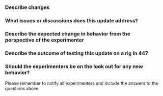 ### Describe changes 

### What issues or discussions does this update address?

### Describe the expected change in behavior from the perspective of the experimenter

### Describe the outcome of testing this update on a rig in 447

### Should the experimenters be on the look out for any new behavior?

Please remember to notify all experimenters and include the answers to the questions above

